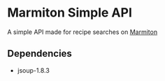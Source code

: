 # Marmiton Simple API
A simple API made for recipe searches on [Marmiton](http://www.marmiton.org)

## Dependencies
* jsoup-1.8.3
